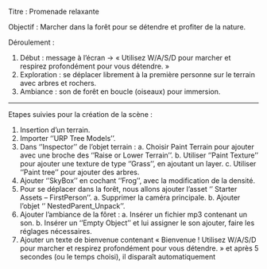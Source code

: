 Titre : Promenade relaxante

Objectif :
Marcher dans la forêt pour se détendre et profiter de la nature.

Déroulement :
1.	Début : message à l’écran → « Utilisez W/A/S/D pour marcher et respirez profondément pour vous détendre. »
2.	Exploration : se déplacer librement à la première personne sur le terrain avec arbres et rochers.
3.	Ambiance : son de forêt en boucle (oiseaux) pour immersion.

-----------------------------------------------------------

Etapes suivies pour la création de la scène :

1.	Insertion d’un terrain.
2.	Importer ‘’URP Tree Models’’.
3.	Dans ‘’Inspector’’ de l’objet terrain :
    a.	Choisir Paint Terrain pour ajouter avec une broche des ‘’Raise or Lower Terrain’’.
    b.	Utiliser ‘’Paint Texture’’ pour ajouter une texture de type ‘’Grass’’, en ajoutant un layer.
    c.	Utiliser ‘’Paint tree’’ pour ajouter des arbres.
4.	Ajouter ‘’SkyBox’’ en cochant ‘’Frog’’, avec la modification de la densité.
5.	Pour se déplacer dans la forêt, nous allons ajouter l’asset ‘’ Starter Assets – FirstPerson’’.
    a.	Supprimer la caméra principale.
    b.	Ajouter l’objet ‘’ NestedParent_Unpack’’.
6.	Ajouter l’ambiance de la fôret :
    a.	Insérer un fichier mp3 contenant un son.
    b.	Insérer un ‘’Empty Object’’ et lui assigner le son ajouter, faire les réglages nécessaires. 
7.	Ajouter un texte de bienvenue contenant « Bienvenue ! Utilisez W/A/S/D pour marcher et respirez profondément pour vous détendre. » et après 5 secondes (ou le temps choisi), il disparaît automatiquement

